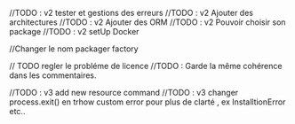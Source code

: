 
//TODO : v2 tester et gestions des erreurs
//TODO : v2 Ajouter des architectures
//TODO : v2 Ajouter des ORM
//TODO : v2 Pouvoir choisir son package
//TODO : v2 setUp Docker 


//Changer le nom packager factory


// TODO regler le probléme de licence
//TODO : Garde la même cohérence dans les commentaires.

//TODO : v3 add new resource command
//TODO : v3 changer process.exit() en trhow custom error pour plus de clarté , ex InstalltionError etc..